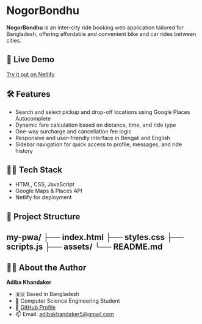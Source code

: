 # NogorBondhu

**NogorBondhu** is an inter-city ride booking web application tailored for Bangladesh, offering affordable and convenient bike and car rides between cities.

## 🚀 Live Demo
[Try it out on Netlify]((https://glittery-sunflower-41d9d9.netlify.app/))

## 🛠️ Features
- Search and select pickup and drop-off locations using Google Places Autocomplete
- Dynamic fare calculation based on distance, time, and ride type
- One-way surcharge and cancellation fee logic
- Responsive and user-friendly interface in Bengali and English
- Sidebar navigation for quick access to profile, messages, and ride history

## 🧑‍💻 Tech Stack
- HTML, CSS, JavaScript
- Google Maps & Places API
- Netlify for deployment

## 📁 Project Structure
my-pwa/
├── index.html
├── styles.css
├── scripts.js
├── assets/
└── README.md
---

## 👩‍💻 About the Author

**Adiba Khandaker**

- 🇧🇩 Based in Bangladesh  
- 💼 Computer Science Engineering Student  
- 🔗 [GitHub Profile]((https://github.com/adibakhandaker))  
- 📫 Email: adibakhandaker5@gmail.com  
